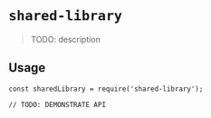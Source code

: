 # `shared-library`

> TODO: description

## Usage

```
const sharedLibrary = require('shared-library');

// TODO: DEMONSTRATE API
```
